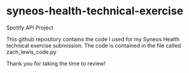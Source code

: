 # syneos-health-technical-exercise
Spotify API Project

This github  repository contains the code I used for my Syneos Health technical exercise submission. The code is contained in the file called zach_lewis_code.py

Thank you for taking the time to review!
